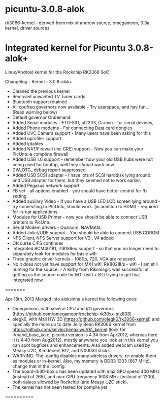 picuntu-3.0.8-alok
==================

rk3066-kernel - derived from mix of andrew source, omegamoon, 0.3a kernel, driver sources

Integrated kernel for Picuntu 3.0.8-alok+ 
=============

Linux/Android kernel for the Rockchip RK3066 SoC

Changelog - Kernel - 3.0.8-alok+
- Cleaned the previous kernel
- Removed unwanted TV Tuner cards
- Bluetooth support retained
- All cpufreq governors now available - Try userspace, and hav fun.. (Read warning below)
- Default governor Ondemand
- Added Serial modules - FTD-SIO, pl2303, Garmin - for serial devices,
- Added Phone modems - For connecting Data card dongles
- Added UVC Camera support - Many users have been asking for this
- Added oprofiler support
- Added iptables
- Added NAT/Firewall (inc GRE) support - Now you can make your PicUntu a complete firewall
- Added USB 1.0 support - remember how your old USB hubs were not being used for bootup, well they _should_ work now.
- DW_OTG_ debug report suppressed
- Added USB SCSI adapter - I have lots of SCSI harddisk lying around, and USB adapter for them, but they seemed not to work earlier.
- Added Pegasus network support
- FB set - all options enabled - you should have better control for fb setting.
- Added auxilary Video - If you have a USB LED,LCD screen lying around - try connecting to PIcUntu, should work. (in addition to HDMI) - required for in-car applications.
- Modules for USB Printer - now you should be able to connect USB printers to PicUntu
- Serial Modem drivers - Qualcom, NAVMAN,
- Added Joliet/UDF support - You should be able to connect USB CDROM
- NFS Client, NFS Server support for V3 , V4 added
- Ofcourse CIFS continues
- Integrated BCM40181, rtl8188eu support - so that you no longer need to separately look for modules for basic wifi
- Three graphic driver kernels - 1080p, 720, VGA are released.
- No it does not yet have support for MX1 wifi, RK802III/s - wifi - I am still hunting for the source. - A Kirby from Rikomagic was successful in getting us the source code for MT. (wifi + BT) trying to get that integrated now.

=======

Apr 18th, 2013
Merged into aloksinha's kernel the following ones:

- Omegamoon, with several CPU and I/O governors (https://github.com/omegamoon/rockchip-rk30xx-mk808)
- olegk0, with Mali HW 3D (https://github.com/olegk0/rk3066-kernel) and specially the more up to date Jelly Bean RK3066 kernel from https://github.com/kelvinchengxiwu/rk\_kernel (look for rknand\_base\_ko.c, picuntu version is 4.34 from Apr2012, whereas here it is 4.40 from Aug2012), mostly anywhere you look at in this kernel you can spot bugfixes and enhancements. Also added webcam used by Measy U2C, Kimdecent B12, and NX003II sticks.
- WARNING: The .config disables many wireless drivers, re-enable them as modules or in-kernel. Also, my memory is DDR3 1333 (667 MHz), change that in the .config.
- The board-rk30-box.c has been updated with max GPU speed 400 MHz (instead of 266), and max CPU frequency 1608 MHz (instead of 1200), both values allowed by Rockchip (and Measy U2C stick).
- The kernel has not been tested for compile yet

==========
